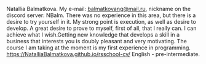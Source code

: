Natallia Balmatkova.
My e-mail: balmatkovang@mail.ru, nickname on the discord server: NBalm.
Тhere was no experience in this area, but there is a desire to try yourself in it. My strong point is execution, as well as desire to develop. A great desire to prove to myself, first of all, that I really can. I can achieve what I wish.Getting new knowledge that develops a skill in a business that interests you is doubly pleasant and very motivating.
The course I am taking at the moment is my first experience in programming.
https://NatalliaBalmatkova.github.io/rsschool-cv/
English - pre-intermediate.
